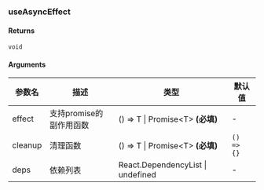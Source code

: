 ### useAsyncEffect

#### Returns
`void`

#### Arguments
|参数名|描述|类型|默认值|
|---|---|---|---|
|effect|支持promise的副作用函数|() =&gt; T \| Promise&lt;T&gt;  **(必填)**|-|
|cleanup|清理函数|() =&gt; T \| Promise&lt;T&gt;  **(必填)**|`() => {}`|
|deps|依赖列表|React.DependencyList \| undefined |-|